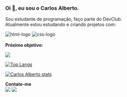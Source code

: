 ### Oi 👋, eu sou o Carlos Alberto.

Sou estudante de programação, faço parte do DevClub. 
<br>
Atualmente estou estudando e criando projetos com:
<br>

<img src="https://img.shields.io/badge/HTML5-E34F26?style=for-the-badge&logo=html5&logoColor=white" alt="html-logo"/> <img src="https://img.shields.io/badge/CSS3-1572B6?style=for-the-badge&logo=css3&logoColor=white" alt="css-logo"/>
<br>
<br>
**Próximo objetivo:**

<img src="https://img.shields.io/badge/JavaScript-F7DF1E?style=for-the-badge&logo=javascript&logoColor=black"/>
<br>

[![Top Langs](https://github-readme-stats.vercel.app/api/top-langs/?username=devcarlosfilho)](https://github.com/anuraghazra/github-readme-stats)

[![Carlos Alberto stats](https://github-readme-stats.vercel.app/api?username=devcarlosfilho)](https://github.com/anuraghazra/github-readme-stats)


**Contate-me**
<br>
<a href = "mailto:devcarlosfilho@outlook.com"><img src="https://img.shields.io/badge/Microsoft_Outlook-0078D4?style=for-the-badge&logo=microsoft-outlook&logoColor=white" target="_blank"></a>
<a href="https://www.instagram.com/carlosalbertofilho" target="_blank"><img src="https://img.shields.io/badge/-Instagram-%23E4405F?style=for-the-badge&logo=instagram&logoColor=white" target="_blank"></a>

